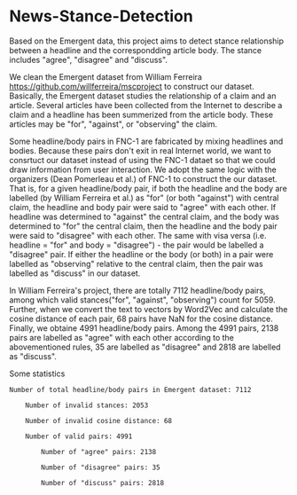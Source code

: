 # News-Stance-Detection

Based on the Emergent data, this project aims to detect stance relationship between a headline and the correspondding article body. The stance includes "agree", "disagree" and "discuss". 

We clean the Emergent dataset from William Ferreira https://github.com/willferreira/mscproject to construct our dataset. Basically, the Emergent dataset studies the relationship of a claim and an article. Several articles have been collected from the Internet to describe a claim and a headline has been summerized from the article body. These articles may be "for", "against", or "observing" the claim.

Some headline/body pairs in FNC-1 are fabricated by mixing headlines and bodies. Because these pairs don't exit in real Internet world, we want to consrtuct our dataset instead of using the FNC-1 dataet so that we could draw information from user interaction. We adopt the same logic with the organizers (Dean Pomerleau et al.) of FNC-1 to construct the our dataset. That is, for a given headline/body pair, if both the headline and the body are labelled (by William Ferreira et al.) as "for" (or both "against") with central claim, the headline and body pair were said to "agree" with each other. If headline was determined to "against" the central claim, and the body was determined to "for" the central claim, then the headline and the body pair were said to "disagree" with each other. The same with visa versa (i.e. headline = "for" and body = "disagree") - the pair would be labelled a "disagree" pair. If either the headline or the body (or both) in a pair were labelled as "observing" relative to the central claim, then the pair was labelled as "discuss" in our dataset.

In William Ferreira's project, there are totally 7112 headline/body pairs, among which valid stances("for", "against", "observing") count for 5059. Further, when we convert the text to vectors by Word2Vec and calculate the cosine distance of each pair, 68 pairs have NaN for the cosine distance. Finally, we obtaine 4991 headline/body pairs. Among the 4991 pairs, 2138 pairs are labelled as "agree" with each other according to the abovementioned rules, 35 are labelled as "disagree" and 2818 are labelled as "discuss".

Some statistics
    
    Number of total headline/body pairs in Emergent dataset: 7112
        
        Number of invalid stances: 2053
        
        Number of invalid cosine distance: 68
        
        Number of valid pairs: 4991
            
            Number of "agree" pairs: 2138
            
            Number of "disagree" pairs: 35
            
            Number of "discuss" pairs: 2818

